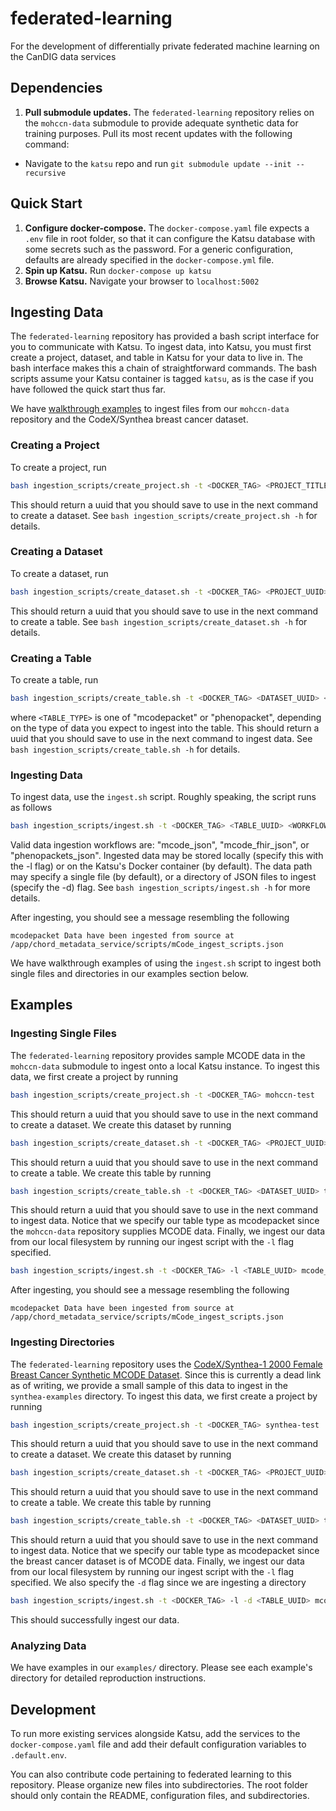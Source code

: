 # federated-learning
For the development of differentially private federated machine learning on the CanDIG data services

## Dependencies
1. **Pull submodule updates.** The `federated-learning` repository relies on the `mohccn-data` submodule to provide adequate synthetic data for training purposes. Pull its most recent updates with the following command:
- Navigate to the `katsu` repo and run `git submodule update --init --recursive`

## Quick Start

1. **Configure docker-compose.** The `docker-compose.yaml` file expects a `.env` file in root folder, so that it can configure the Katsu database with some secrets such as the password. For a generic configuration, defaults are already specified in the `docker-compose.yml` file.
2. **Spin up Katsu.** Run `docker-compose up katsu`
3. **Browse Katsu.** Navigate your browser to `localhost:5002`

## Ingesting Data

The `federated-learning` repository has provided a bash script interface for you to communicate with Katsu. To ingest data, into Katsu, you must first create a project, dataset, and table in Katsu for your data to live in. The bash interface makes this a chain of straightforward commands. The bash scripts assume your Katsu container is tagged `katsu`, as is the case if you have followed the quick start thus far.

We have [walkthrough examples](#examples) to ingest files from our `mohccn-data` repository and the CodeX/Synthea breast cancer dataset.
### Creating a Project
To create a project, run
```bash
bash ingestion_scripts/create_project.sh -t <DOCKER_TAG> <PROJECT_TITLE>
```
This should return a uuid that you should save to use in the next command to create a dataset. See `bash ingestion_scripts/create_project.sh -h` for details.

### Creating a Dataset
To create a dataset, run
```bash
bash ingestion_scripts/create_dataset.sh -t <DOCKER_TAG> <PROJECT_UUID> <DATASET_NAME>
```
This should return a uuid that you should save to use in the next command to create a table. See `bash ingestion_scripts/create_dataset.sh -h` for details.

### Creating a Table
To create a table, run
```bash
bash ingestion_scripts/create_table.sh -t <DOCKER_TAG> <DATASET_UUID> <TABLE_NAME> <TABLE_TYPE>
```
where `<TABLE_TYPE>` is one of "mcodepacket" or "phenopacket", depending on the type of data you expect to ingest into the table.
This should return a uuid that you should save to use in the next command to ingest data. See `bash ingestion_scripts/create_table.sh -h` for details.

### Ingesting Data
To ingest data, use the `ingest.sh` script. Roughly speaking, the script runs as follows
```bash
bash ingestion_scripts/ingest.sh -t <DOCKER_TAG> <TABLE_UUID> <WORKFLOW_ID> <ABSOLUTE_PATH>
```
Valid data ingestion workflows are: "mcode_json", "mcode_fhir_json", or "phenopackets_json".
Ingested data may be stored locally (specify this with the -l flag) or on the Katsu's Docker container (by default). 
The data path may specify a single file (by default), or a directory of JSON files to ingest (specify the -d) flag.
See `bash ingestion_scripts/ingest.sh -h` for more details.

 After ingesting, you should see a message resembling the following
 ```
 mcodepacket Data have been ingested from source at /app/chord_metadata_service/scripts/mCode_ingest_scripts.json
 ```

We have walkthrough examples of using the `ingest.sh` script to ingest both single files and directories in our examples section below.

## Examples

### Ingesting Single Files
The `federated-learning` repository provides sample MCODE data in the `mohccn-data` submodule to ingest onto a local Katsu instance. To ingest this data, we first create a project by running
```bash
bash ingestion_scripts/create_project.sh -t <DOCKER_TAG> mohccn-test
```
This should return a uuid that you should save to use in the next command to create a dataset. We create this dataset by running
```bash
bash ingestion_scripts/create_dataset.sh -t <DOCKER_TAG> <PROJECT_UUID> dataset-test
```
This should return a uuid that you should save to use in the next command to create a table. We create this table by running
```bash
bash ingestion_scripts/create_table.sh -t <DOCKER_TAG> <DATASET_UUID> table-test mcodepacket
```
This should return a uuid that you should save to use in the next command to ingest data. Notice that we specify our table type as mcodepacket since the `mohccn-data` repository supplies MCODE data. Finally, we ingest our data from our local filesystem by running our ingest script with the `-l` flag specified.
```bash
bash ingestion_scripts/ingest.sh -t <DOCKER_TAG> -l <TABLE_UUID> mcode_json <PATH_TO_FEDERATED_LEARNING_REPOSITORY>/mohccn-data/mCode_ingest_scripts.json
```
After ingesting, you should see a message resembling the following
```
mcodepacket Data have been ingested from source at /app/chord_metadata_service/scripts/mCode_ingest_scripts.json
```

### Ingesting Directories
The `federated-learning` repository uses the [CodeX/Synthea-1 2000 Female Breast Cancer Synthetic MCODE Dataset](https://confluence.hl7.org/display/COD/mCODE+Test+Data). Since this is currently a dead link as of writing, we provide a small sample of this data to ingest in the `synthea-examples` directory. To ingest this data, we first create a project by running
```bash
bash ingestion_scripts/create_project.sh -t <DOCKER_TAG> synthea-test
```
This should return a uuid that you should save to use in the next command to create a dataset. We create this dataset by running
```bash
bash ingestion_scripts/create_dataset.sh -t <DOCKER_TAG> <PROJECT_UUID> dataset-test-synthea
```
This should return a uuid that you should save to use in the next command to create a table. We create this table by running
```bash
bash ingestion_scripts/create_table.sh -t <DOCKER_TAG> <DATASET_UUID> table-test-synthea mcodepacket
```
This should return a uuid that you should save to use in the next command to ingest data. Notice that we specify our table type as mcodepacket since the breast cancer dataset is of MCODE data. Finally, we ingest our data from our local filesystem by running our ingest script with the `-l` flag specified. We also specify the `-d` flag since we are ingesting a directory
```bash
bash ingestion_scripts/ingest.sh -t <DOCKER_TAG> -l -d <TABLE_UUID> mcode_fhir_json <PATH_TO_SYNTHEA_EXAMPLES>
```
This should successfully ingest our data.

### Analyzing Data

We have examples in our `examples/` directory. Please see each example's directory for detailed reproduction instructions.
## Development

To run more existing services alongside Katsu, add the services to the `docker-compose.yaml` file and add their default configuration variables to `.default.env`.

You can also contribute code pertaining to federated learning to this repository. Please organize new files into subdirectories. The root folder should only contain the README, configuration files, and subdirectories.
